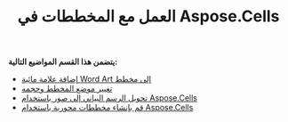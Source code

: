 ﻿---
title: العمل مع المخططات في Aspose.Cells
type: docs
weight: 30
url: /ar/java/working-with-charts-in-aspose-cells/
---
**يتضمن هذا القسم المواضيع التالية:**
- [إضافة علامة مائية Word Art إلى مخطط](/cells/ar/java/add-word-art-watermark-to-chart/)
- [تغيير موضع المخطط وحجمه](/cells/ar/java/change-chart-position-and-size/)
- [تحويل الرسم البياني إلى صور باستخدام Aspose.Cells](/cells/ar/java/convert-chart-to-images-using-aspose-cells/)
- [قم بإنشاء مخططات محورية باستخدام Aspose.Cells](/cells/ar/java/create-pivot-charts-using-aspose-cells/)
